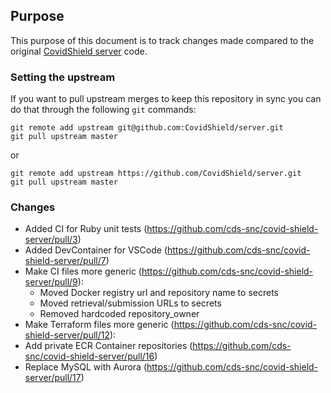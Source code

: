 ## Purpose

This purpose of this document is to track changes made compared to the original [CovidShield server](https://github.com/CovidShield/server) code.

### Setting the upstream

If you want to pull upstream merges to keep this repository in sync you can do that through the following `git` commands:

```
git remote add upstream git@github.com:CovidShield/server.git
git pull upstream master
```

or


```
git remote add upstream https://github.com/CovidShield/server.git
git pull upstream master
```

### Changes

- Added CI for Ruby unit tests (https://github.com/cds-snc/covid-shield-server/pull/3)
- Added DevContainer for VSCode (https://github.com/cds-snc/covid-shield-server/pull/7)
- Make CI files more generic (https://github.com/cds-snc/covid-shield-server/pull/9):
  - Moved Docker registry url and repository name to secrets
  - Moved retrieval/submission URLs to secrets
  - Removed hardcoded repository_owner
- Make Terraform files more generic (https://github.com/cds-snc/covid-shield-server/pull/12):
- Add private ECR Container repositories (https://github.com/cds-snc/covid-shield-server/pull/16)
- Replace MySQL with Aurora (https://github.com/cds-snc/covid-shield-server/pull/17)

